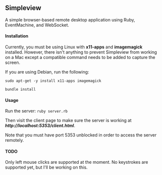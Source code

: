 Simpleview
-------------
A simple browser-based remote desktop application using Ruby, EventMachine, and WebSocket.

#### Installation
Currently, you must be using Linux with **x11-apps** and **imagemagick**  installed.  However, there isn't anything to prevent Simpleview from working on a Mac except a compatible command needs to be added to capture the screen.

If you are using Debian, run the following:

```sudo apt-get -y install x11-apps imagemagick```

```bundle install```

#### Usage
Run the server:
```ruby server.rb```

Then visit the client page to make sure the server is working at ***http://localhost:5353/client.html***.

Note that you must have port 5353 unblocked in order to access the server remotely.

#### TODO
Only left mouse clicks are supported at the moment.  No keystrokes are supported yet, but I'll be working on this.
